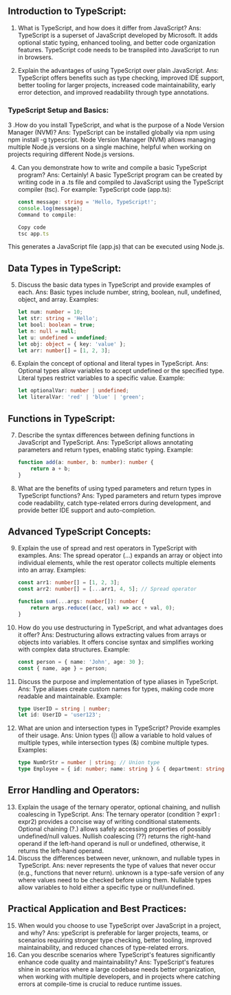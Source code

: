 ## Introduction to TypeScript:
1. What is TypeScript, and how does it differ from JavaScript?
    Ans:
    TypeScript is a superset of JavaScript developed by Microsoft. It adds optional static typing, enhanced tooling, and better code organization features. TypeScript code needs to be transpiled into JavaScript to run in browsers.

2. Explain the advantages of using TypeScript over plain JavaScript.
    Ans:
    TypeScript offers benefits such as type checking, improved IDE support, better tooling for larger projects, increased code maintainability, early error detection, and improved readability through type annotations.

### TypeScript Setup and Basics:
3 .How do you install TypeScript, and what is the purpose of a Node Version Manager (NVM)?
    Ans:
    TypeScript can be installed globally via npm using npm install -g typescript. Node Version Manager (NVM) allows managing multiple Node.js versions on a single machine, helpful when working on projects requiring different Node.js versions.

4. Can you demonstrate how to write and compile a basic TypeScript program?
    Ans:
    Certainly! A basic TypeScript program can be created by writing code in a .ts file and compiled to JavaScript using the TypeScript compiler (tsc). For example:
    TypeScript code (app.ts):
    ```typescript
    const message: string = 'Hello, TypeScript!';
    console.log(message);
    Command to compile:

    Copy code
    tsc app.ts
This generates a JavaScript file (app.js) that can be executed using Node.js.
## Data Types in TypeScript:
5. Discuss the basic data types in TypeScript and provide examples of each.
    Ans:
    Basic types include number, string, boolean, null, undefined, object, and array. Examples:
    ```typescript
    let num: number = 10;
    let str: string = 'Hello';
    let bool: boolean = true;
    let n: null = null;
    let u: undefined = undefined;
    let obj: object = { key: 'value' };
    let arr: number[] = [1, 2, 3];
6. Explain the concept of optional and literal types in TypeScript.
    Ans:
    Optional types allow variables to accept undefined or the specified type. Literal types restrict variables to a specific value. Example:
    ```typescript
    let optionalVar: number | undefined;
    let literalVar: 'red' | 'blue' | 'green';
## Functions in TypeScript:
7. Describe the syntax differences between defining functions in JavaScript and TypeScript.
    Ans:
    TypeScript allows annotating parameters and return types, enabling static typing. Example:
    ```typescript
    function add(a: number, b: number): number {
        return a + b;
    }
8. What are the benefits of using typed parameters and return types in TypeScript functions?
    Ans:
    Typed parameters and return types improve code readability, catch type-related errors during development, and provide better IDE support and auto-completion.
## Advanced TypeScript Concepts:
9. Explain the use of spread and rest operators in TypeScript with examples.
    Ans:
    The spread operator (...) expands an array or object into individual elements, while the rest operator collects multiple elements into an array. Examples:
    ```typescript
    const arr1: number[] = [1, 2, 3];
    const arr2: number[] = [...arr1, 4, 5]; // Spread operator

    function sum(...args: number[]): number {
        return args.reduce((acc, val) => acc + val, 0);
    }
10. How do you use destructuring in TypeScript, and what advantages does it offer?
    Ans:
    Destructuring allows extracting values from arrays or objects into variables. It offers concise syntax and simplifies working with complex data structures. Example:
    ```typescript
    const person = { name: 'John', age: 30 };
    const { name, age } = person;
11. Discuss the purpose and implementation of type aliases in TypeScript.
    Ans:
    Type aliases create custom names for types, making code more readable and maintainable. Example:
    ```typescript
    type UserID = string | number;
    let id: UserID = 'user123';
12. What are union and intersection types in TypeScript? Provide examples of their usage.
    Ans:
    Union types (|) allow a variable to hold values of multiple types, while intersection types (&) combine multiple types. Examples:
    ```typescript
    type NumOrStr = number | string; // Union type
    type Employee = { id: number; name: string } & { department: string }; // Intersection type
## Error Handling and Operators:
13. Explain the usage of the ternary operator, optional chaining, and nullish coalescing in TypeScript.
    Ans:
    The ternary operator (condition ? expr1 : expr2) provides a concise way of writing conditional statements. Optional chaining (?.) allows safely accessing properties of possibly undefined/null values. Nullish coalescing (??) returns the right-hand operand if the left-hand operand is null or undefined, otherwise, it returns the left-hand operand.
14. Discuss the differences between never, unknown, and nullable types in TypeScript.
    Ans:
    never represents the type of values that never occur (e.g., functions that never return). unknown is a type-safe version of any where values need to be checked before using them. Nullable types allow variables to hold either a specific type or null/undefined.
## Practical Application and Best Practices:
15. When would you choose to use TypeScript over JavaScript in a project, and why?
    Ans:
    ypeScript is preferable for larger projects, teams, or scenarios requiring stronger type checking, better tooling, improved maintainability, and reduced chances of type-related errors.
16. Can you describe scenarios where TypeScript's features significantly enhance code quality and maintainability?
    Ans:
    TypeScript's features shine in scenarios where a large codebase needs better organization, when working with multiple developers, and in projects where catching errors at compile-time is crucial to reduce runtime issues.
